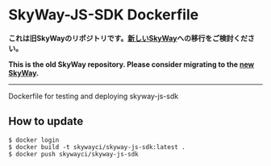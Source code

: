 # SkyWay-JS-SDK Dockerfile

**これは旧SkyWayのリポジトリです。[新しいSkyWay](<https://skyway.ntt.com>)への移行をご検討ください。**

**This is the old SkyWay repository.  Please consider migrating to the [new SkyWay](<https://skyway.ntt.com>).**

---

Dockerfile for testing and deploying skyway-js-sdk

## How to update
```
$ docker login
$ docker build -t skywayci/skyway-js-sdk:latest .
$ docker push skywayci/skyway-js-sdk
```
